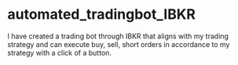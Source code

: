 # automated_tradingbot_IBKR
I have created a trading bot through IBKR that aligns with my trading strategy and can execute buy, sell, short orders in accordance to my strategy with a click of a button.
